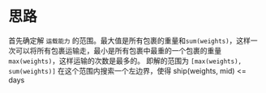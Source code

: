 # 思路
首先确定解 `运载能力` 的范围。最大值是所有包裹的重量和`sum(weights)`，这样一次可以将所有包裹运输走，最小是所有包裹中最重的一个包裹的重量`max(weights)`，这样运输的次数是最多的。
即解的范围为 `[max(weights), sum(weights)]`
在这个范围内搜索一个左边界，使得 ship(weights, mid) <= days

